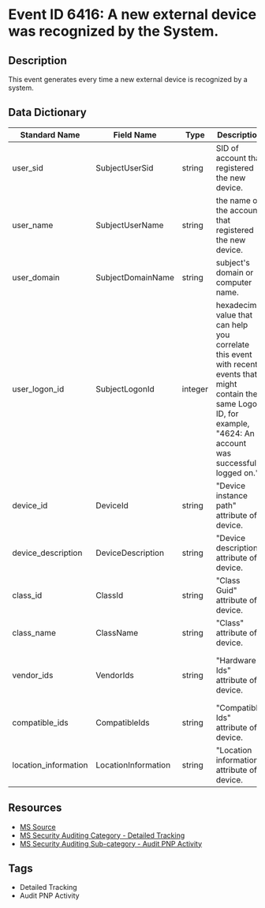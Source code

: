 # Event ID 6416: A new external device was recognized by the System.

## Description
This event generates every time a new external device is recognized by a system.

## Data Dictionary
|Standard Name|Field Name|Type|Description|Sample Value|
|---|---|---|---|---|
|user_sid|SubjectUserSid|string|SID of account that registered the new device.|S-1-5-18|
|user_name|SubjectUserName|string|the name of the account that registered the new device.|DESKTOP-NFC0HVN$|
|user_domain|SubjectDomainName|string|subject's domain or computer name.|WORKGROUP|
|user_logon_id|SubjectLogonId|integer|hexadecimal value that can help you correlate this event with recent events that might contain the same Logon ID, for example, "4624: An account was successfully logged on."|0x3e7|
|device_id|DeviceId|string|"Device instance path" attribute of device.|SCSI\Disk&Ven_Seagate&Prod_Expansion\000000|
|device_description|DeviceDescription|string|"Device description" attribute of device.|Seagate Expansion SCSI Disk Device|
|class_id|ClassId|string|"Class Guid" attribute of device.|{4D36E967-E325-11CE-BFC1-08002BE10318}|
|class_name|ClassName|string|"Class" attribute of device.|DiskDrive|
|vendor_ids|VendorIds|string|"Hardware Ids" attribute of device.|SCSI\DiskSeagate_Expansion_______0636 SCSI\DiskSeagate_Expansion_______ SCSI\DiskSeagate_ SCSI\Seagate_Expansion_______0 Seagate_Expansion_______0 GenDisk|
|compatible_ids|CompatibleIds|string|"Compatible Ids" attribute of device.|SCSI\Disk SCSI\RAW|
|location_information|LocationInformation|string|"Location information" attribute of device.|Bus Number 0, Target Id 0, LUN 0|

## Resources
* [MS Source](https://github.com/MicrosoftDocs/windows-itpro-docs/blob/public/windows/security/threat-protection/auditing/event-6416.md)
* [MS Security Auditing Category - Detailed Tracking](https://docs.microsoft.com/en-us/windows/security/threat-protection/auditing/advanced-security-audit-policy-settings#detailed-tracking)
* [MS Security Auditing Sub-category - Audit PNP Activity](https://github.com/MicrosoftDocs/windows-itpro-docs/tree/master/windows/security/threat-protection/auditing/audit-pnp-activity.md)

## Tags
* Detailed Tracking
* Audit PNP Activity